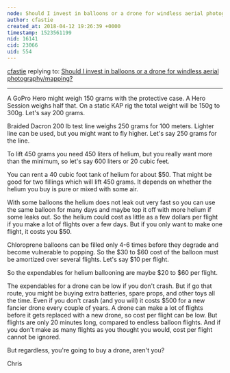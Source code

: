 ```yaml
---
node: Should I invest in balloons or a drone for windless aerial photography/mapping? 
author: cfastie
created_at: 2018-04-12 19:26:39 +0000
timestamp: 1523561199
nid: 16141
cid: 23066
uid: 554
---
```




[cfastie](../profile/cfastie) replying to: [Should I invest in balloons or a drone for windless aerial photography/mapping? ](../notes/Kmckeown/04-12-2018/should-i-invest-in-balloons-or-a-drone-for-windless-aerial-photography-mapping)

----
A GoPro Hero might weigh 150 grams with the protective case. A Hero Session weighs half that. On a static KAP rig the total weight will be 150g to 300g. Let's say 200 grams.

Braided Dacron 200 lb test line weighs 250 grams for 100 meters. Lighter line can be used, but you might want to fly higher. Let's say 250 grams for the line.

To lift 450 grams you need 450 liters of helium, but you really want more than the minimum, so let's say 600 liters or 20 cubic feet.

You can rent a 40 cubic foot tank of helium for about $50. That might be good for two fillings which will lift 450 grams. It depends on whether the helium you buy is pure or mixed with some air.

With some balloons the helium does not leak out very fast so you can use the same balloon for many days and maybe top it off with more helium if some leaks out. So the helium could cost as little as a few dollars per flight if you make a lot of flights over a few days. But if you only want to make one flight, it costs you $50.

Chloroprene balloons can be filled only 4-6 times before they degrade and become vulnerable to popping. So the $30 to $60 cost of the balloon must be amortized over several flights. Let's say $10 per flight.

So the expendables for helium ballooning are maybe $20 to $60 per flight. 

The expendables for a drone can be low if you don't crash. But if go that route, you might be buying extra batteries, spare props, and other toys all the time. Even if you don't crash (and you will) it costs $500 for a new fancier drone every couple of years. A drone can make a lot of flights before it gets replaced with a new drone, so cost per flight can be low. But flights are only 20 minutes long, compared to endless balloon flights. And if you don't make as many flights as you thought you would, cost per flight cannot be ignored.

But regardless, you're going to buy a drone, aren't you?

Chris